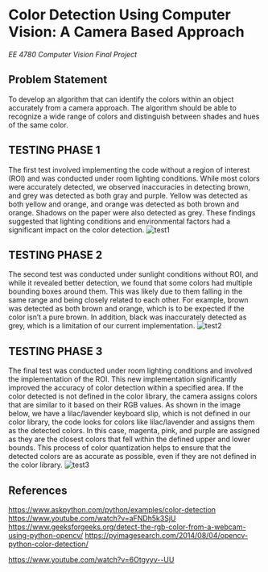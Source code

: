 # Color Detection Using Computer Vision: A Camera Based Approach
*EE 4780 Computer Vision Final Project*

## Problem Statement
To develop an algorithm that can identify the colors within an object accurately from a camera approach. The algorithm should be able to recognize a wide range of colors and distinguish between shades and hues of the same color.

## TESTING PHASE 1
The first test involved implementing the code without a region of interest (ROI) and was conducted under room lighting conditions. While most colors were accurately detected, we observed inaccuracies in detecting brown, and grey was detected as both gray and purple. Yellow was detected as both yellow and orange, and orange was detected as both brown and orange. Shadows on the paper were also detected as grey. These findings suggested that lighting conditions and environmental factors had a significant impact on the color detection.
![test1](https://github.com/hmothershed/HUiE/assets/112271331/21faf6ce-02cc-4c57-a884-ef8aa87a95ea)

## TESTING PHASE 2
The second test was conducted under sunlight conditions without ROI, and while it revealed better detection, we found that some colors had multiple bounding boxes around them. This was likely due to them falling in the same range and being closely related to each other. For example, brown was detected as both brown and orange, which is to be expected if the color isn’t a pure brown. In addition, black was inaccurately detected as grey, which is a limitation of our current implementation.
![test2](https://github.com/hmothershed/HUiE/assets/112271331/670121d1-d430-41a4-90e5-a3b0f552f27a)

## TESTING PHASE 3
The final test was conducted under room lighting conditions and involved the implementation of the ROI. This new implementation significantly improved the accuracy of color detection within a specified area. If the color detected is not defined in the color library, the camera assigns colors that are similar to it based on their RGB values. As shown in the image below, we have a lilac/lavender keyboard slip, which is not defined in our color library, the code looks for colors like lilac/lavender and assigns them as the detected colors. In this case, magenta, pink, and purple are assigned as they are the closest colors that fell within the defined upper and lower bounds. This process of color quantization helps to ensure that the detected colors are as accurate as possible, even if they are not defined in the color library.
![test3](https://github.com/hmothershed/HUiE/assets/112271331/54b72c48-f56a-432d-baa6-67515c3a0ab8)

## References
https://www.askpython.com/python/examples/color-detection
https://www.youtube.com/watch?v=aFNDh5k3SjU
https://www.geeksforgeeks.org/detect-the-rgb-color-from-a-webcam-using-python-opencv/
https://pyimagesearch.com/2014/08/04/opencv-python-color-detection/

https://www.youtube.com/watch?v=6Otgyyv--UU
